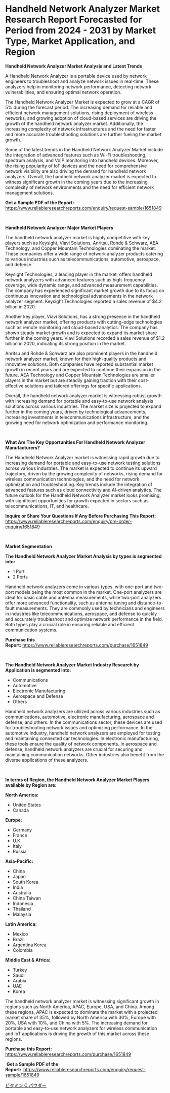 <p><h1>Handheld Network Analyzer Market Research Report Forecasted for Period from 2024 -  2031 by Market Type, Market Application, and Region</h1></p><p><strong>Handheld Network Analyzer Market Analysis and Latest Trends</strong></p>
<p><p>A Handheld Network Analyzer is a portable device used by network engineers to troubleshoot and analyze network issues in real-time. These analyzers help in monitoring network performance, detecting network vulnerabilities, and ensuring optimal network operation.</p><p>The Handheld Network Analyzer Market is expected to grow at a CAGR of 5% during the forecast period. The increasing demand for reliable and efficient network management solutions, rising deployment of wireless networks, and growing adoption of cloud-based services are driving the growth of the handheld network analyzer market. Additionally, the increasing complexity of network infrastructures and the need for faster and more accurate troubleshooting solutions are further fueling the market growth.</p><p>Some of the latest trends in the Handheld Network Analyzer Market include the integration of advanced features such as Wi-Fi troubleshooting, spectrum analysis, and VoIP monitoring into handheld devices. Moreover, the rising popularity of IoT devices and the need for comprehensive network visibility are also driving the demand for handheld network analyzers. Overall, the handheld network analyzer market is expected to witness significant growth in the coming years due to the increasing complexity of network environments and the need for efficient network management solutions.</p></p>
<p><strong>Get a Sample PDF of the Report:&nbsp;</strong> <a href="https://www.reliableresearchreports.com/enquiry/request-sample/1651849">https://www.reliableresearchreports.com/enquiry/request-sample/1651849</a></p>
<p>&nbsp;</p>
<p><strong>Handheld Network Analyzer Major Market Players</strong></p>
<p><p>The handheld network analyzer market is highly competitive with key players such as Keysight, Viavi Solutions, Anritsu, Rohde & Schwarz, AEA Technology, and Copper Mountain Technologies dominating the market. These companies offer a wide range of network analyzer products catering to various industries such as telecommunications, automotive, aerospace, and defense.</p><p>Keysight Technologies, a leading player in the market, offers handheld network analyzers with advanced features such as high-frequency coverage, wide dynamic range, and advanced measurement capabilities. The company has experienced significant market growth due to its focus on continuous innovation and technological advancements in the network analyzer segment. Keysight Technologies reported a sales revenue of $4.2 billion in 2020.</p><p>Another key player, Viavi Solutions, has a strong presence in the handheld network analyzer market, offering products with cutting-edge technologies such as remote monitoring and cloud-based analytics. The company has shown steady market growth and is expected to expand its market share further in the coming years. Viavi Solutions recorded a sales revenue of $1.2 billion in 2020, indicating its strong position in the market.</p><p>Anritsu and Rohde & Schwarz are also prominent players in the handheld network analyzer market, known for their high-quality products and innovative solutions. Both companies have reported substantial market growth in recent years and are expected to continue their expansion in the future. AEA Technology and Copper Mountain Technologies are smaller players in the market but are steadily gaining traction with their cost-effective solutions and tailored offerings for specific applications.</p><p>Overall, the handheld network analyzer market is witnessing robust growth with increasing demand for portable and easy-to-use network analysis solutions across various industries. The market size is projected to expand further in the coming years, driven by technological advancements, increasing investments in telecommunications infrastructure, and the growing need for network optimization and performance monitoring.</p></p>
<p>&nbsp;</p>
<p><strong>What Are The Key Opportunities For Handheld Network Analyzer Manufacturers?</strong></p>
<p><p>The Handheld Network Analyzer market is witnessing rapid growth due to increasing demand for portable and easy-to-use network testing solutions across various industries. The market is expected to continue its upward trajectory, driven by the growing complexity of networks, rising demand for wireless communication technologies, and the need for network optimization and troubleshooting. Key trends include the integration of advanced features such as cloud connectivity and AI-driven analytics. The future outlook for the Handheld Network Analyzer market looks promising, with significant opportunities for growth expected in sectors such as telecommunications, IT, and healthcare.</p></p>
<p><strong>Inquire or Share Your Questions If Any Before Purchasing This Report:</strong> <a href="https://www.reliableresearchreports.com/enquiry/pre-order-enquiry/1651849">https://www.reliableresearchreports.com/enquiry/pre-order-enquiry/1651849</a></p>
<p>&nbsp;</p>
<p><strong>Market Segmentation</strong></p>
<p><strong>The Handheld Network Analyzer Market Analysis by types is segmented into:</strong></p>
<p><ul><li>1 Port</li><li>2 Ports</li></ul></p>
<p><p>Handheld network analyzers come in various types, with one-port and two-port models being the most common in the market. One-port analyzers are ideal for basic cable and antenna measurements, while two-port analyzers offer more advanced functionality, such as antenna tuning and distance-to-fault measurements. They are commonly used by technicians and engineers in industries like telecommunications, aerospace, and defense to quickly and accurately troubleshoot and optimize network performance in the field. Both types play a crucial role in ensuring reliable and efficient communication systems.</p></p>
<p><strong>Purchase this Report:&nbsp;</strong><a href="https://www.reliableresearchreports.com/purchase/1651849">https://www.reliableresearchreports.com/purchase/1651849</a></p>
<p>&nbsp;</p>
<p><strong>The Handheld Network Analyzer Market Industry Research by Application is segmented into:</strong></p>
<p><ul><li>Communications</li><li>Automotive</li><li>Electronic Manufacturing</li><li>Aerospace and Defense</li><li>Others</li></ul></p>
<p><p>Handheld network analyzers are utilized across various industries such as communications, automotive, electronic manufacturing, aerospace and defense, and others. In the communications sector, these devices are used for troubleshooting network issues and optimizing performance. In the automotive industry, handheld network analyzers are employed for testing and maintaining connected car technologies. In electronic manufacturing, these tools ensure the quality of network components. In aerospace and defense, handheld network analyzers are crucial for securing and maintaining communication networks. Other industries also benefit from the diverse applications of these analyzers.</p></p>
<p>&nbsp;</p>
<p><strong>In terms of Region, the Handheld Network Analyzer Market Players available by Region are:</strong></p>
<p>
    <p> <strong> North America: </strong>
        <ul>
            <li>United States</li>
            <li>Canada</li>
        </ul>
        </p> 
    <p> <strong> Europe: </strong>
        <ul>
            <li>Germany</li>
            <li>France</li>
            <li>U.K.</li>
            <li>Italy</li>
            <li>Russia</li>
        </ul>
        </p> 
    <p> <strong> Asia-Pacific: </strong>
        <ul>
            <li>China</li>
            <li>Japan</li>
            <li>South Korea</li>
            <li>India</li>
            <li>Australia</li>
            <li>China Taiwan</li>
            <li>Indonesia</li>
            <li>Thailand</li>
            <li>Malaysia</li>
        </ul>
        </p> 
    <p> <strong> Latin America: </strong>
        <ul>
            <li>Mexico</li>
            <li>Brazil</li>
            <li>Argentina Korea</li>
            <li>Colombia</li>
        </ul>
        </p> 
    <p> <strong> Middle East & Africa: </strong>
        <ul>
            <li>Turkey</li>
            <li>Saudi</li>
            <li>Arabia</li>
            <li>UAE</li>
            <li>Korea</li>
        </ul>
    </p>
    </p>
<p><p>The handheld network analyzer market is witnessing significant growth in regions such as North America, APAC, Europe, USA, and China. Among these regions, APAC is expected to dominate the market with a projected market share of 35%, followed by North America with 30%, Europe with 20%, USA with 10%, and China with 5%. The increasing demand for portable and easy-to-use network analyzers for wireless communication and IoT applications is driving the growth of this market across these regions.</p></p>
<p><strong>Purchase this Report: </strong><a href="https://www.reliableresearchreports.com/purchase/1651849">https://www.reliableresearchreports.com/purchase/1651849</a></p>
<p>&nbsp;<strong>Get a Sample PDF of the Report:&nbsp;&nbsp;</strong><a href="https://www.reliableresearchreports.com/enquiry/request-sample/1651849">https://www.reliableresearchreports.com/enquiry/request-sample/1651849</a></p>
<p><strong></strong></p>
<p><p><a href="https://github.com/lababdou/Market-Research-Report-List-3/blob/main/16317379245.md">ビタミン C パウダー</a></p></p>